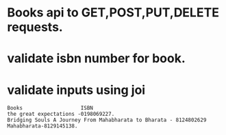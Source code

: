 # Books api to GET,POST,PUT,DELETE requests.

# validate isbn number for book.

# validate inputs using joi

```
Books                   ISBN
the great expectations -0198069227.
Bridging Souls A Journey From Mahabharata to Bharata - 8124802629
Mahabharata-8129145138.
```
